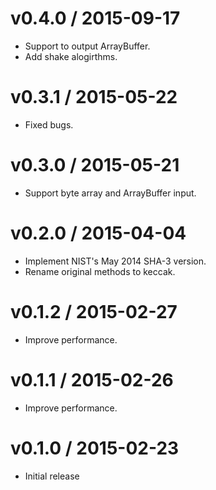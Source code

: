 # v0.4.0 / 2015-09-17

* Support to output ArrayBuffer.
* Add shake alogirthms.

# v0.3.1 / 2015-05-22

* Fixed bugs.

# v0.3.0 / 2015-05-21

* Support byte array and ArrayBuffer input.

# v0.2.0 / 2015-04-04

* Implement NIST's May 2014 SHA-3 version.
* Rename original methods to keccak.

# v0.1.2 / 2015-02-27

* Improve performance.

# v0.1.1 / 2015-02-26

* Improve performance.

# v0.1.0 / 2015-02-23

* Initial release
